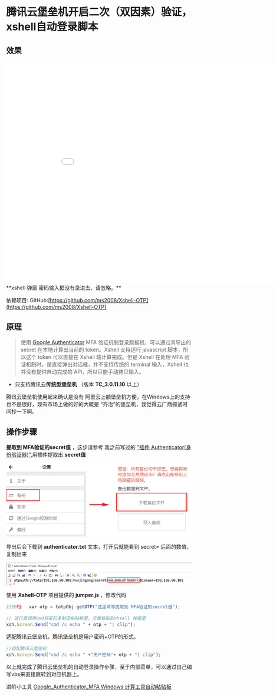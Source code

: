 # 腾讯云堡垒机开启二次（双因素）验证，xshell自动登录脚本

## 效果
<iframe width="900" height="600" src="//player.bilibili.com/player.html?aid=550208735&bvid=BV1Ui4y1R7ep&cid=471526416&page=1" scrolling="no" border="0" frameborder="no" framespacing="0" allowfullscreen="true"> </iframe>
**xshell 弹窗 密码输入框没有录进去，请忽略。**

依赖项目:
GitHub:[https://github.com/ms2008/Xshell-OTP](https://github.com/ms2008/Xshell-OTP)

## 原理

> 使用 [Google Authenticator](https://chrome.google.com/webstore/detail/authenticator/bhghoamapcdpbohphigoooaddinpkbai) MFA 验证机制登录跳板机，可以通过其导出的 secret 在本地计算出当前的 token。Xshell 支持运行 javascript 脚本，所以这个 token 可以直接在 Xshell 端计算完成。但是 Xshell 在处理 MFA 验证机制时，是直接弹出对话框，并不支持传统的 terminal 输入，Xshell 也并没有提供自动完成的 API，所以只能手动拷贝输入。

- 只支持腾讯云**传统型堡垒机** （版本 **TC_3.0.11.10** 以上）

腾讯云堡垒机使用起来确认是没有 阿里云上额堡垒机方便，在Windows上的支持也不是很好，现有市场上做的好的大概是 “齐治”的堡垒机，我觉得云厂商抓紧时间抄一下啊。



## 操作步骤

**提取到 MFA验证的secret值** ，这步请参考 我之前写过的 ["插件 Authenticator(身份验证器)"](https://hi-andy.com/tools/Chrome_Plugins_Authenticator/),用插件提取出 **secret值** 

<img src="/imgs/note/2021/2021-12-29_163855.png">

导出后会下载到 **authenticator.txt** 文本，打开后就能看到 secret= 后面的数值，复制出来

<img src="/imgs/note/2021/2021-12-30_135325.png">

使用 **Xshell-OTP** 项目提供的 **jumper.js** ，修改代码

```javascript
2326行   var otp = totpObj.getOTP("这里填写提取到 MFA验证的secret值");
```

```javascript
// 这行是调用cmd将密码复制进粘贴板里，方便粘贴到xhsell 弹窗里
xsh.Screen.Send("cmd /c echo " + otp + "| clip");
```

适配腾讯云堡垒机，腾讯堡垒机是用户密码+OTP的形式。
```javascript
//适配腾讯云堡垒机
xsh.Screen.Send("cmd /c echo " +"用户密码"+ otp + "| clip");
```

以上就完成了腾讯云堡垒机的自动登录操作步骤，至于内部菜单，可以通过自己编写vbs来直接跳转到对应机器上。

进阶小工具 [Google_Authenticator_MFA Windows 计算工具自动粘贴板](https://hi-andy.com/tools/Authenticator_MFA_exe/)


<script src="https://utteranc.es/client.js"
        repo="it-andy-hou/it-andy-hou.github.io"
        issue-term="pathname"
        theme="github-light"
        crossorigin="anonymous"
        async>
</script>